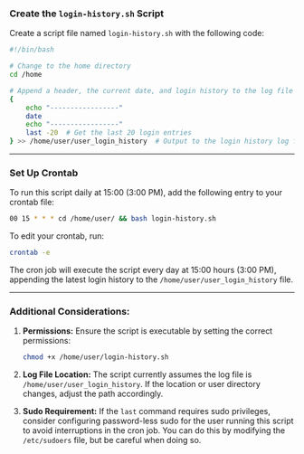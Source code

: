 ### Create the `login-history.sh` Script

Create a script file named `login-history.sh` with the following code:

```bash
#!/bin/bash

# Change to the home directory
cd /home

# Append a header, the current date, and login history to the log file
{
    echo "-----------------"
    date
    echo "-----------------"
    last -20  # Get the last 20 login entries
} >> /home/user/user_login_history  # Output to the login history log file
```

---

### Set Up Crontab

To run this script daily at 15:00 (3:00 PM), add the following entry to your crontab file:

```bash
00 15 * * * cd /home/user/ && bash login-history.sh
```

To edit your crontab, run:

```bash
crontab -e
```

The cron job will execute the script every day at 15:00 hours (3:00 PM), appending the latest login history to the `/home/user/user_login_history` file.

---

### Additional Considerations:

1. **Permissions:** Ensure the script is executable by setting the correct permissions:
   ```bash
   chmod +x /home/user/login-history.sh
   ```

2. **Log File Location:** The script currently assumes the log file is `/home/user/user_login_history`. If the location or user directory changes, adjust the path accordingly.

3. **Sudo Requirement:** If the `last` command requires sudo privileges, consider configuring password-less sudo for the user running this script to avoid interruptions in the cron job. You can do this by modifying the `/etc/sudoers` file, but be careful when doing so.



